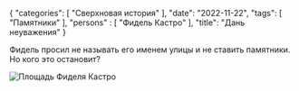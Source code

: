 {
   "categories": [
      "Сверхновая история"
   ],
   "date": "2022-11-22",
   "tags": [
      "Памятники"
   ],
   "persons" : [
      "Фидель Кастро"
   ],
   "title": "Дань неуважения"
}

Фидель просил не называть его именем улицы и не ставить памятники. Но кого это остановит?

![Площадь Фиделя Кастро](../images/fidel.jpg)
